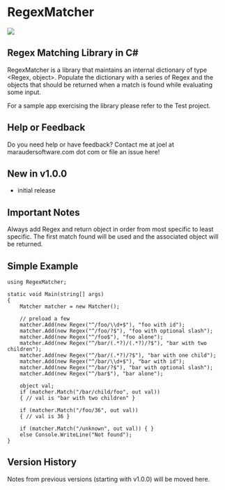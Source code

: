 ﻿# RegexMatcher

[![][nuget-img]][nuget]

[nuget]:     https://www.nuget.org/packages/RegexMatcher.dll
[nuget-img]: https://badge.fury.io/nu/Object.svg

## Regex Matching Library in C#

RegexMatcher is a library that maintains an internal dictionary of type <Regex, object>.  Populate the dictionary with a series of Regex and the objects that should be returned when a match is found while evaluating some input.

For a sample app exercising the library please refer to the Test project. 

## Help or Feedback

Do you need help or have feedback?  Contact me at joel at maraudersoftware.com dot com or file an issue here!

## New in v1.0.0

- initial release

## Important Notes
Always add Regex and return object in order from most specific to least specific.  The first match found will be used and the associated object will be returned.

## Simple Example
```
using RegexMatcher;

static void Main(string[] args)
{
    Matcher matcher = new Matcher();

    // preload a few
    matcher.Add(new Regex("^/foo/\\d+$"), "foo with id");
    matcher.Add(new Regex("^/foo/?$"), "foo with optional slash");
    matcher.Add(new Regex("^/foo$"), "foo alone");
    matcher.Add(new Regex("^/bar/(.*?)/(.*?)/?$"), "bar with two children");
    matcher.Add(new Regex("^/bar/(.*?)/?$"), "bar with one child");
    matcher.Add(new Regex("^/bar/\\d+$"), "bar with id");
    matcher.Add(new Regex("^/bar/?$"), "bar with optional slash");
    matcher.Add(new Regex("^/bar$"), "bar alone");

    object val;
    if (matcher.Match("/bar/child/foo", out val))
    { // val is "bar with two children" }

    if (matcher.Match("/foo/36", out val))
    { // val is 36 }

    if (matcher.Match("/unknown", out val)) { }
    else Console.WriteLine("Not found");
}
```

## Version History

Notes from previous versions (starting with v1.0.0) will be moved here.
